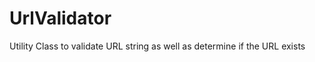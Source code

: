 UrlValidator
============

Utility Class to validate URL string as well as determine if the URL exists
